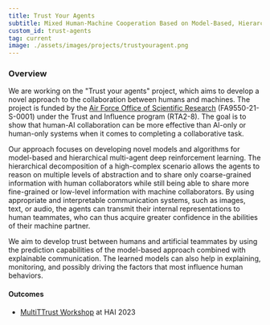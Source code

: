 ```yaml
---
title: Trust Your Agents
subtitle: Mixed Human-Machine Cooperation Based on Model-Based, Hierarchical and Communication-Augmented Reinforcement Learning
custom_id: trust-agents
tag: current
image: ./assets/images/projects/trustyouragent.png
---
```



### Overview
We are working on the "Trust your agents" project, which aims to develop a novel approach to the collaboration between humans and machines. The project is funded by the [Air Force Office of Scientific Research](https://www.grants.gov/web/grants/search-grants.html?keywords=FA9550-21-S-0001) (FA9550-21-S-0001) under the Trust and Influence program (RTA2-8). The goal is to show that human-AI collaboration can be more effective than AI-only or human-only systems when it comes to completing a collaborative task.

Our approach focuses on developing novel models and algorithms for model-based and hierarchical multi-agent deep reinforcement learning. The hierarchical decomposition of a high-complex scenario allows the agents to reason on multiple levels of abstraction and to share only coarse-grained information with human collaborators while still being able to share more fine-grained or low-level information with machine collaborators. By using appropriate and interpretable communication systems, such as images, text, or audio, the agents can transmit their internal representations to human teammates, who can thus acquire greater confidence in the abilities of their machine partner.

We aim to develop trust between humans and artificial teammates by using the prediction capabilities of the model-based approach combined with explainable communication. The learned models can also help in explaining, monitoring, and possibly driving the factors that most influence human behaviors.

#### Outcomes

- [MultiTTrust Workshop]( multittrust.github.io/2ed) at HAI 2023